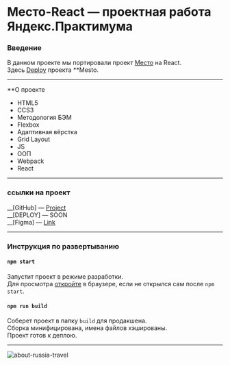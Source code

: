 # Место-React — проектная работа Яндекс.Практимума

### Введение
В данном проекте мы портировали проект [Место](https://github.com/EugeneScheglov/mesto) на React.
<br />
Здесь [Deploy](https://eugenescheglov.github.io/mesto/) проекта **Mesto.

---

**О проекте
* HTML5
* CCS3
* Методология БЭМ
* Flexbox
* Адаптивная вёрстка
* Grid Layout
* JS
* ООП
* Webpack
* React

---

### ссылки на проект

__[GitHub] — [Project](https://github.com/EugeneScheglov/mesto-react)
<br />
__[DEPLOY] — SOON
<br />
__[Figma] — [Link](https://www.figma.com/file/2cn9N9jSkmxD84oJik7xL7/JavaScript.-Sprint-4?node-id=0%3A1)

---

### Инструкция по развертыванию
#### `npm start`

Запустит проект в режиме разработки.
<br />
Для просмотра [откройте](http://localhost:3000) в браузере, если не открылся сам после `npm start`.

#### `npm run build`

Соберет проект в папку `build` для продакшена.
<br />
Сборка минифицирована, имена файлов хэшированы.
<br />
Проект готов к деплою.

---

![about-russia-travel](https://user-images.githubusercontent.com/83172101/126880813-9febd987-56c5-4432-9cc9-d2ad0e27485d.jpg)
